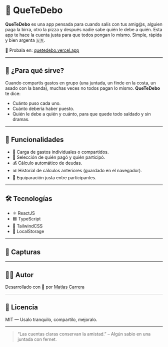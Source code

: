# 💸 QueTeDebo

**QueTeDebo** es una app pensada para cuando salís con tus amig@s, alguien paga la birra, otro la pizza y después nadie sabe quién le debe a quién. Esta app te hace la cuenta justa para que todos pongan lo mismo. Simple, rápida y bien argenta 🇦🇷.

🔗 Probala en: [quetedebo.vercel.app](https://quetedebo.vercel.app)

---

## 🧉 ¿Para qué sirve?

Cuando compartís gastos en grupo (una juntada, un finde en la costa, un asado con la banda), muchas veces no todos pagan lo mismo. **QueTeDebo** te dice:
- Cuánto puso cada uno.
- Cuánto debería haber puesto.
- Quién le debe a quién y cuánto, para que quede todo saldado y sin dramas.

---

## 🚀 Funcionalidades

- 🧾 Carga de gastos individuales o compartidos.
- 👥 Selección de quién pagó y quién participó.
- 💰 Cálculo automático de deudas.
- 📊 Historial de cálculos anteriores (guardado en el navegador).
- 🟰 Equiparación justa entre participantes.

---

## 🛠️ Tecnologías

- ⚛️ ReactJS
- 🟦 TypeScript
- 🎨 TailwindCSS
- 💾 LocalStorage

---

## 📸 Capturas


---

## 👨‍💻 Autor

Desarrollado con 💙 por [Matías Carrera](https://www.linkedin.com/in/matias-carrera)

---

## 🧾 Licencia

MIT — Usalo tranquilo, compartilo, mejoralo.

---

> “Las cuentas claras conservan la amistad.” – Algún sabio en una juntada con fernet.
